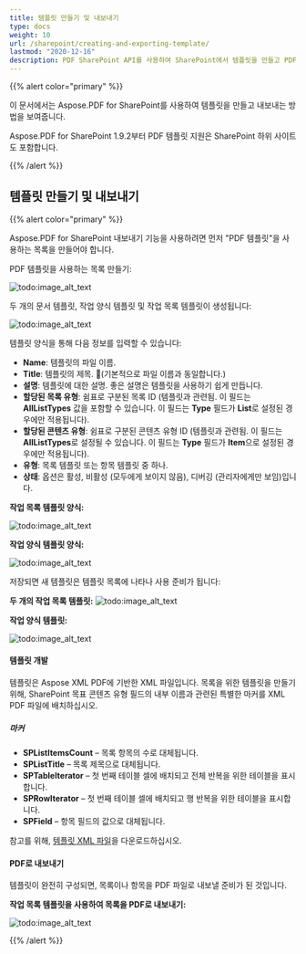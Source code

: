 ```yaml
---
title: 템플릿 만들기 및 내보내기
type: docs
weight: 10
url: /sharepoint/creating-and-exporting-template/
lastmod: "2020-12-16"
description: PDF SharePoint API를 사용하여 SharePoint에서 템플릿을 만들고 PDF로 내보낼 수 있습니다.
---
```


{{% alert color="primary" %}}

이 문서에서는 Aspose.PDF for SharePoint를 사용하여 템플릿을 만들고 내보내는 방법을 보여줍니다.

Aspose.PDF for SharePoint 1.9.2부터 PDF 템플릿 지원은 SharePoint 하위 사이트도 포함합니다.

{{% /alert %}}

## **템플릿 만들기 및 내보내기**
{{% alert color="primary" %}}

Aspose.PDF for SharePoint 내보내기 기능을 사용하려면 먼저 "PDF 템플릿"을 사용하는 목록을 만들어야 합니다.

PDF 템플릿을 사용하는 목록 만들기:

![todo:image_alt_text](creating-and-exporting-template_1.png)

두 개의 문서 템플릿, 작업 양식 템플릿 및 작업 목록 템플릿이 생성됩니다:

![todo:image_alt_text](creating-and-exporting-template_2.png)

템플릿 양식을 통해 다음 정보를 입력할 수 있습니다:

- **Name**: 템플릿의 파일 이름.
- **Title**: 템플릿의 제목.
  (기본적으로 파일 이름과 동일합니다.)
- **설명**: 템플릿에 대한 설명. 좋은 설명은 템플릿을 사용하기 쉽게 만듭니다.
- **할당된 목록 유형**: 쉼표로 구분된 목록 ID (템플릿과 관련됨. 이 필드는 **AllListTypes** 값을 포함할 수 있습니다. 이 필드는 **Type** 필드가 **List**로 설정된 경우에만 적용됩니다).
- **할당된 콘텐츠 유형**: 쉼표로 구분된 콘텐츠 유형 ID (템플릿과 관련됨. 이 필드는 **AllListTypes**로 설정될 수 있습니다. 이 필드는 **Type** 필드가 **Item**으로 설정된 경우에만 적용됩니다).
- **유형**: 목록 템플릿 또는 항목 템플릿 중 하나.
- **상태**: 옵션은 활성, 비활성 (모두에게 보이지 않음), 디버깅 (관리자에게만 보임)입니다.

**작업 목록 템플릿 양식:**

![todo:image_alt_text](creating-and-exporting-template_3.png)

**작업 양식 템플릿 양식:**

![todo:image_alt_text](creating-and-exporting-template_4.png)

저장되면 새 템플릿은 템플릿 목록에 나타나 사용 준비가 됩니다:

**두 개의 작업 목록 템플릿:**
![todo:image_alt_text](creating-and-exporting-template_5.png)



**작업 양식 템플릿:**

![todo:image_alt_text](creating-and-exporting-template_6.png)



#### **템플릿 개발**
템플릿은 Aspose XML PDF에 기반한 XML 파일입니다. 목록을 위한 템플릿을 만들기 위해, SharePoint 목표 콘텐츠 유형 필드의 내부 이름과 관련된 특별한 마커를 XML PDF 파일에 배치하십시오.
##### **마커**
- **SPListItemsCount** – 목록 항목의 수로 대체됩니다.
- **SPListTitle** – 목록 제목으로 대체됩니다.
- **SPTableIterator** – 첫 번째 테이블 셀에 배치되고 전체 반복을 위한 테이블을 표시합니다.
- **SPRowIterator** – 첫 번째 테이블 셀에 배치되고 행 반복을 위한 테이블을 표시합니다.
- **SPField** – 항목 필드의 값으로 대체됩니다.

참고를 위해, [템플릿 XML 파일](attachments/8421394/8618082.zip)을 다운로드하십시오.
#### **PDF로 내보내기**
템플릿이 완전히 구성되면, 목록이나 항목을 PDF 파일로 내보낼 준비가 된 것입니다.

**작업 목록 템플릿을 사용하여 목록을 PDF로 내보내기:**


![todo:image_alt_text](creating-and-exporting-template_7.png)

{{% /alert %}}
